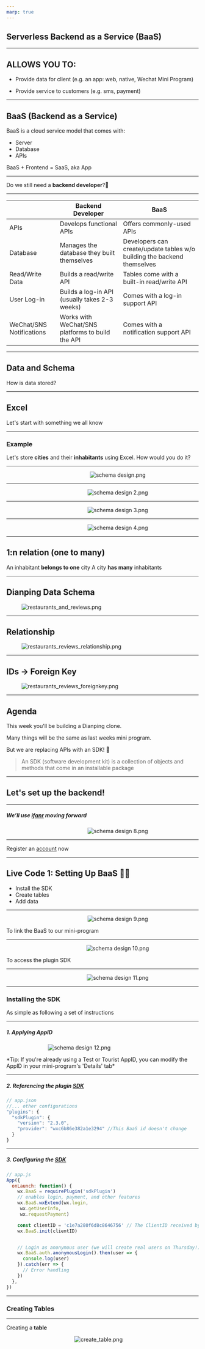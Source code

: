 ```yaml
---
marp: true
---
```


## Serverless Backend as a Service (BaaS)

---

## ALLOWS YOU TO:

- Provide data for client (e.g. an app: web, native, Wechat Mini Program)

- Provide service to customers (e.g. sms, payment)

---

## BaaS (Backend as a Service)
BaaS is a cloud service model that comes with:
- Server
- Database
- APIs

BaaS + Frontend = SaaS, aka App

---

Do we still need a **backend developer**?🤔

---

|              | Backend Developer   | BaaS  |
| -----------  | ------------------|-------|
| APIs | Develops functional APIs | Offers commonly-used APIs
| Database | Manages the database they built themselves | Developers can create/update tables w/o building the backend themselves 
| Read/Write Data | Builds a read/write API | Tables come with a built-in read/write API
| User Log-in | Builds a log-in API (usually takes 2-3 weeks) | Comes with a log-in support API
| WeChat/SNS Notifications | Works with WeChat/SNS platforms to build the API | Comes with a notification support API

---

## Data and Schema

How is data stored?

---

## Excel

Let's start with something we all know

---

### Example

Let's store **cities** and their **inhabitants** using Excel. How would you do it?

---

<figure style="width: 100%">
  <p align="center">
  <img alt="schema design.png" src="https://wagon-rc3.s3.eu-west-1.amazonaws.com/vUds1zyMNsPFkZXfAn5MNipu" />
    </p>
</figure>

---

<figure style="width: 100%">
  <p align="center">
  <img alt="schema design 2.png" src="https://wagon-rc3.s3.eu-west-1.amazonaws.com/QVPujfWu3W5WszvHGu99KCdY" />
    </p>
</figure>

---

<figure style="width: 100%">
  <p align="center">
  <img alt="schema design 3.png" src="https://wagon-rc3.s3.eu-west-1.amazonaws.com/UeMspWpbUowxhLgffSJTknLD" />
    </p>
</figure>

---

<figure style="width: 100%">
  <p align="center">
  <img alt="schema design 4.png" src="https://wagon-rc3.s3.eu-west-1.amazonaws.com/AM8LLbAeBKJMqacoEMAK8nZ7" />
    </p>
</figure>

---

## 1:n relation (one to many)

An inhabitant **belongs to one** city
A city **has many** inhabitants

---

## Dianping Data Schema
<figure style="width: 100%">
  <img alt="restaurants_and_reviews.png" src="https://wagon-rc3.s3.eu-west-1.amazonaws.com/KMQQmauLVyMkMR3JauEyiEcn" />
</figure>

---

## Relationship
<figure style="width: 100%">
  <img alt="restaurants_reviews_relationship.png" src="https://wagon-rc3.s3.eu-west-1.amazonaws.com/jQdvVrExNzzThNqWDaE2fqFZ" />
</figure>

---

## IDs → Foreign Key
<figure style="width: 100%">
  <img alt="restaurants_reviews_foreignkey.png" src="https://wagon-rc3.s3.eu-west-1.amazonaws.com/sfNAxdA2BV4XzktDgEaVUdVU" />
</figure>

--- 

## Agenda

This week you'll be building a Dianping clone.

Many things will be the same as last weeks mini program. 

But we are replacing APIs with an SDK! 🤩

> An SDK (software development kit) is a collection of objects and methods that come in an installable package

---

## Let's set up the backend!

---

##### We’ll use [**ifanr**](https://cloud.minapp.com) moving forward
<figure style="width: 100%">
  <p align="center">
  <img alt="schema design 8.png" src="https://wagon-rc3.s3.eu-west-1.amazonaws.com/26ENN18H4ZBREJpQfta6a8ty" />
    </p>
</figure>

---

Register an [account](https://cloud.minapp.com) now

---

## Live Code 1: Setting Up BaaS 👩‍💻
- Install the SDK
- Create tables
- Add data

---

<figure style="width: 100%">
  <p align="center">
  <img alt="schema design 9.png" src="https://wagon-rc3.s3.eu-west-1.amazonaws.com/K91SM1s46vdHYR7mFGBnJR75" />
    </p>
</figure>

To link the BaaS to our mini-program

---

<figure style="width: 100%">
  <p align="center">
  <img alt="schema design 10.png" src="https://wagon-rc3.s3.eu-west-1.amazonaws.com/E9Q4pDuwijrMvBKA9XLMdJtc" />
    </p>
</figure>

To access the plugin SDK

---

<figure style="width: 100%">
  <p align="center">
  <img alt="schema design 11.png" src="https://wagon-rc3.s3.eu-west-1.amazonaws.com/ZxkzwVdDFZZkAvFRu3sPJLp6" />
    </p>
</figure>

---

### Installing the SDK

As simple as following a set of instructions

---

##### 1. Applying AppID
<figure style="width: 60%">
  <p align="center">
  <img alt="schema design 12.png" src="https://wagon-rc3.s3.eu-west-1.amazonaws.com/E2TXKDpL54tao5rYCJC69ECB" />
    </p>
</figure>
*Tip: If you're already using a Test or Tourist AppID, you can modify the AppID in your mini-program's 'Details' tab*

---

##### 2. Referencing the plugin [SDK](https://doc.minapp.com/js-sdk/wechat/)

```js
// app.json
//... other configurations
"plugins": {
  "sdkPlugin": {
    "version": "2.3.0",
    "provider": "wxc6b86e382a1e3294" //This BaaS id doesn't change
  }
}
```
---

##### 3. Configuring the [SDK](https://doc.minapp.com/js-sdk/wechat/)

```js
// app.js
App({
  onLaunch: function() {
    wx.BaaS = requirePlugin('sdkPlugin')
    // enables login, payment, and other features
    wx.BaaS.wxExtend(wx.login,
     wx.getUserInfo,
     wx.requestPayment)

    const clientID = 'c1e7a280f6d8c8646756' // The ClientID received by the backend
    wx.BaaS.init(clientID)


    // Login as anonymous user (we will create real users on Thursday!)
    wx.BaaS.auth.anonymousLogin().then(user => {
      console.log(user)
    }).catch(err => {
      // Error handling
    })
  },
})
```

---

### Creating Tables

---

Creating a **table**
<figure style="height: 100%; width: 80%;">
<p align="center">
  <img alt="create_table.png" src="https://wagon-rc3.s3.eu-west-1.amazonaws.com/3onLykBNd2BQKprGc5bmHeB4" />
  </p>
</figure>

---

Adding fields or **columns** to a table while setting their **data type** and **properties*
<figure style="height: 100%; width: 80%;">
<p align="center">
  <img alt="add_column.png" src="https://wagon-rc3.s3.eu-west-1.amazonaws.com/avqSViS6urzLqEdN33nPgyvv" />
  </p>
</figure>

---

Adding a  **foreign key** (called **pointer** in minapp) field to the **child table**
*e.g. A restaurant can have multiple reviews
<figure style="height: 100%; width: 80%;">
<p align="center">
  <img alt="add_pointer.png" src="https://wagon-rc3.s3.eu-west-1.amazonaws.com/QyxFkmm3ovcMynuyULNriwiB" />
  </p>
</figure>

---

### Adding Data

---

Adding **rows**

<figure style="width: 70%; height: 100%;">
  <p align="center">
  <img alt="add_record.png" src="https://wagon-rc3.s3.eu-west-1.amazonaws.com/WTpZSc7K4YdiLEXXPQTLqVuA" />
    </p>
</figure>

---

Adding data to a **child row**
<figure style="width: 100%">
  <p align="center">
  <img alt="schema design 17.png" src="https://wagon-rc3.s3.eu-west-1.amazonaws.com/EEficEBkbE3FtYGEekY32dem" />
    </p>
</figure>

---

Your turn!
### EXERCISE 1: CREATE THE BACKEND 💪

---

## Applying the backend!

---

## Reading Data
Implementing the **Read** feature of CRUD with the BaaS **SDK** instead of an API

---

## Live Code 2: Read (all) 👩‍💻

---

With the `find` function in the [SDK](https://doc.minapp.com/js-sdk/schema/query.html), fetching data is just these few lines:

```js
// index.js, in onLoad function
let tableName = 'restaurants'

let Restaurant = new wx.BaaS.TableObject(tableName)

Restaurant.find().then(dosomething)
```

`dosomething` should be replaced by the function that handles the **request response**

---

Your turn!
### EXERCISE 2: READ ALL RESTAURANTS 💪

---

## Live Code 3: Read (one) 👩‍💻

---

Use the `get` function in the [SDK](https://doc.minapp.com/js-sdk/schema/get-record-detail.html)

```js
// show.js, in onLoad function
onLoad: function (options) {

  let tableName = 'restaurants'

  let Restaurant = new wx.BaaS.TableObject(tableName)

  let recordID = options.id // e.g. '59897882ff650c0477f00485'

  Restaurant.get(recordID).then(dosomething)
},
```

---

Your turn!
### EXERCISE 3: READ ONE RESTAURANT 💪

---

Not challenging enough?

---

## Live Code 4: Read (all for one) 👩‍💻

---

Define the **child table**

```js
// show.js, in onLoad function
let tableName = 'reviews'
let Review = new wx.BaaS.TableObject(tableName)
```

How do we get specific data? This brings us to **queries** 

---

### Querying

What is a query? Think of it as a search function in your table

You can search text, numbers, booleans... any type with exact matching or operations like >, <=, != ...

Chances are you've been using that without knowing. Anytime you use a search bar! You are querying ;-)

---

Define a `query`


```js
//... Define Review in onLoad function as above

// Instantiate the query object
let query = new wx.BaaS.Query()

// Get the restaurant you retrieved earlier from page's data
let restaurant = this.data.restaurant

// Set conditions to a query...
query.compare('restaurant_id', "=", restaurant.id)

// Run the query
Review.setQuery(query).find().then(dosomething)

```
Lots of queries are possible, including [chaining](https://doc.minapp.com/js-sdk/schema/query.html) them!

---

Your turn!
### EXERCISE 4: READ REVIEWS FOR ONE RESTAURANT 💪

---

## Happy 1st day of BaaS!